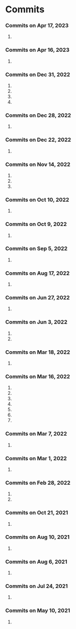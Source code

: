 # Commits

### Commits on Apr 17, 2023

1.

### Commits on Apr 16, 2023

1.

### Commits on Dec 31, 2022

1.
2.
3.
4.

### Commits on Dec 28, 2022

1.

### Commits on Dec 22, 2022

1.

### Commits on Nov 14, 2022

1.
2.
3.

### Commits on Oct 10, 2022

1.

### Commits on Oct 9, 2022

1.

### Commits on Sep 5, 2022

1.

### Commits on Aug 17, 2022

1.

### Commits on Jun 27, 2022

1.

### Commits on Jun 3, 2022

1.
2.

### Commits on Mar 18, 2022

1.

### Commits on Mar 16, 2022

1.
2.
3.
4.
5.
6.
7.

### Commits on Mar 7, 2022

1.

### Commits on Mar 1, 2022

1.

### Commits on Feb 28, 2022

1.
2.

### Commits on Oct 21, 2021

1.

### Commits on Aug 10, 2021

1.

### Commits on Aug 6, 2021

1.

### Commits on Jul 24, 2021

1.

### Commits on May 10, 2021

1.
